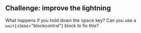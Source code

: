 ## Challenge: improve the lightning

What happens if you hold down the <kbd>space</kbd> key? Can you use a `wait`{:class="blockcontrol"} block to fix this?
